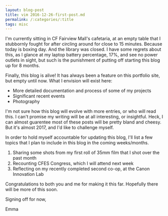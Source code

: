 ```yaml
---
layout: blog-post
title: vim 2016-12-26-first-post.md
permalink: /:categories/:title
tags: misc
---
```


I'm currently sitting in CF Fairview Mall's cafetaria, at an empty table that I stubbornly fought for after circling around for close to 15 minutes. Because today is boxing day. And the library was closed. I have some regrets about this, as I glance at my laptop battery percentage, 17%, and see no power outlets in sight, but such is the punishment of putting off starting this blog up for 8 months.

Finally, this blog is alive! It has always been a feature on this portfolio site, but empty until now. What I envision will exist here:

* More detailed documentation and process of some of my projects
* Significant recent events
* Photography 

I'm not sure how this blog will evolve with more entries, or who will read this. I can't promise my writing will be at all interesting, or insightful. Heck, I can almost guarentee most of these posts will be pretty bland and cheesy. But it's almost 2017, and I'd like to challenge myself.

In order to hold myself accountable for updating this blog, I'll list a few topics that I plan to include in this blog in the coming weeks/months.

1. Sharing some shots from my first roll of 35mm film that I shot over the past month
2. Recounting CFES Congress, which I will attend next week
3. Reflecting on my recently completed second co-op, at the Canon Innovation Lab

Congratulations to both you and me for making it this far. Hopefully there will be more of this soon. 

Signing off for now,

Emma 
